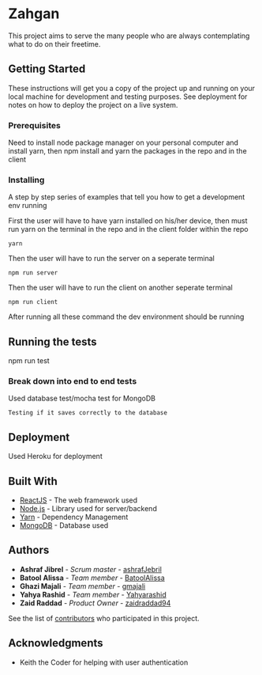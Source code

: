 
# Zahgan

This project aims to serve the many people who are always contemplating what to do on their freetime.

## Getting Started

These instructions will get you a copy of the project up and running on your local machine for development and testing purposes. See deployment for notes on how to deploy the project on a live system.

### Prerequisites

Need to install node package manager on your personal computer and install yarn, then npm install and yarn the packages in the repo and in the client


### Installing

A step by step series of examples that tell you how to get a development env running

First the user will have to have yarn installed on his/her device, then must run yarn on the terminal in the repo and in the client folder within the repo

```
yarn
```

Then the user will have to run the server on a seperate terminal

```
npm run server
```

Then the user will have to run the client on another seperate terminal

```
npm run client
```

After running all these command the dev environment should be running

## Running the tests

npm run test

### Break down into end to end tests

Used database test/mocha test for MongoDB

```
Testing if it saves correctly to the database
```

## Deployment

Used Heroku for deployment

## Built With

* [ReactJS](https://reactjs.org/docs/getting-started.html) - The web framework used
* [Node.js](https://nodejs.org/en/docs/) - Library used for server/backend
* [Yarn](https://yarnpkg.com/en/) - Dependency Management
* [MongoDB](https://docs.mongodb.com/) - Database used

## Authors

* **Ashraf Jibrel** - *Scrum master* - [ashrafJebril](https://github.com/ashrafJebril)
* **Batool Alissa** - *Team member* - [BatoolAlissa](https://github.com/BatoolAlissa)
* **Ghazi Majali** - *Team member* - [gmajali](https://github.com/gmajali)
* **Yahya Rashid** - *Team member* - [Yahyarashid](https://github.com/Yahyarashid)
* **Zaid Raddad** - *Product Owner* - [zaidraddad94](https://github.com/zaidraddad94)

See the list of [contributors](https://github.com/fantastic-5/Zahgan/graphs/contributors) who participated in this project.

## Acknowledgments

* Keith the Coder for helping with user authentication
